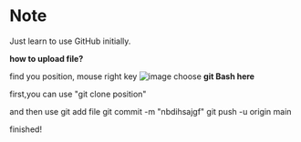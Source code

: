 # Note
Just learn to use GitHub initially.

**how to upload file?**

find you position, mouse right key
![image](https://github.com/fanbuti/Note/assets/103582523/163dfdaa-dcb9-41c4-aa39-5adf06f2a9ea)
choose **git Bash here**

first,you can use "git clone position"

and then use 
git add file 
git commit -m "nbdihsajgf"
git push -u origin main

finished!


